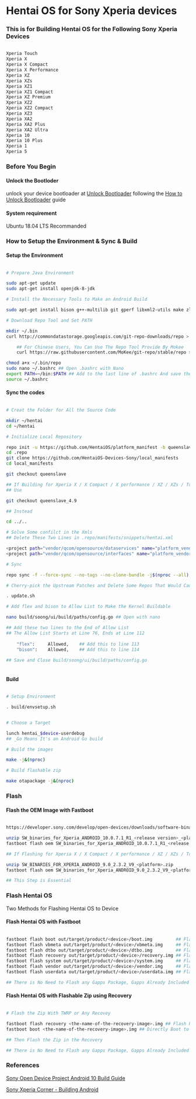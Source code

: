 # Hentai OS for Sony Xperia devices

### This is for Building Hentai OS for the Following Sony Xperia Devices

```bash

Xperia Touch
Xperia X
Xperia X Compact
Xperia X Performance
Xperia XZ
Xperia XZs
Xperia XZ1
Xperia XZ1 Compact
Xperia XZ Premium
Xperia XZ2
Xperia XZ2 Compact
Xperia XZ3
Xperia XA2
Xperia XA2 Plus
Xperia XA2 Ultra
Xperia 10
Xperia 10 Plus
Xperia 1
Xperia 5

```
### Before You Begin

#### Unlock the Bootloder

unlock your device bootloader at <a href="https://developer.sony.com/develop/open-devices/get-started/unlock-bootloader/#unlock-code">Unlock Bootloader</a> following the  <a href="https://developer.sony.com/develop/open-devices/get-started/unlock-bootloader/how-to-unlock-bootloader/">How to Unlock Bootloader</a> guide

#### System requirement

Ubuntu 18.04 LTS Recommanded

### How to Setup the Environment & Sync & Build

#### Setup the Environment

````bash

# Prepare Java Environment

sudo apt-get update
sudo apt-get install openjdk-8-jdk

# Install the Necessary Tools to Make an Android Build

sudo apt-get install bison g++-multilib git gperf libxml2-utils make zlib1g-dev zip liblz4-tool libncurses5 libssl-dev bc flex python

# Download Repo Tool and Set PATH

mkdir ~/.bin
curl http://commondatastorage.googleapis.com/git-repo-downloads/repo > ~/.bin/repo

    ## For Chinese Users, You Can Use The Repo Tool Provide By Mokee
    curl https://raw.githubusercontent.com/MoKee/git-repo/stable/repo > ~/.bin/repo

chmod a+x ~/.bin/repo
sudo nano ~/.bashrc ## Open .bashrc with Nano
export PATH=~/bin:$PATH ## Add to the last line of .bashrc And save the file
source ~/.bashrc

````

#### Sync the codes

```bash

# Creat the Folder for All the Source Code

mkdir ~/hentai
cd ~/hentai

# Initialize Local Repository

repo init -u https://github.com/HentaiOS/platform_manifest -b queenslave
cd .repo
git clone https://github.com/HentaiOS-Devices-Sony/local_manifests
cd local_manifests

git checkout queenslave

## If Building for Xperia X / X Compact / X performance / XZ / XZs / Touch
## Use

git checkout queenslave_4.9

## Instead

cd ../..

# Solve Some confilct in the Xmls
## Delete These Two Lines in .repo/manifests/snippets/hentai.xml

<project path="vendor/qcom/opensource/dataservices" name="platform_vendor_qcom_opensource_dataservices" groups="vendor" remote="github/hentaiOS" /> 
<project path="vendor/qcom/opensource/interfaces" name="platform_vendor_qcom_opensource_interfaces" groups="vendor" remote="github/hentaiOS" /> 

# Sync

repo sync -f --force-sync --no-tags --no-clone-bundle -j$(nproc --all)

# Cherry-pick the Upstream Patches and Delete Some Repos That Would Cause Build Conflict

. update.sh

# Add flex and bison to Allow List to Make the Kernel Buildable

nano build/soong/ui/build/paths/config.go ## Open with nano

## Add these two lines to the End of Allow List
## The Allow List Starts at Line 76, Ends at Line 112
    
    "flex":     Allowed,    ## Add this to line 113
    "bison":    Allowed,    ## Add this to line 114
    
## Save and Close build/soong/ui/build/paths/config.go
    
```

#### Build

````bash

# Setup Environment

. build/envsetup.sh


# Choose a Target

lunch hentai_$device-userdebug
## _Go Means It's an Android Go build

# Build the images

make -j&(nproc)

# Build flashable zip

make otapackage -j&(nproc)

````

### Flash 

#### Flash the OEM Image with Fastboot

````bash

https://developer.sony.com/develop/open-devices/downloads/software-binaries                    ## Download the OEM Image for Your Device Here

unzip SW_binaries_for_Xperia_ANDROID_10.0.7.1_R1_<release version>_<platform>.zip              ## Unzip the OEM Image
fastboot flash oem SW_binaries_for_Xperia_ANDROID_10.0.7.1_R1_<release version>_<platform>.img ## Flash the Image

## If Flashing for Xperia X / X Compact / X performance / XZ / XZs / Touch

unzip SW_BINARIES_FOR_XPERIA_ANDROID_9.0_2.3.2_V9_<platform>.zip              ## Unzip the OEM Image
fastboot flash oem SW_binaries_for_Xperia_ANDROID_9.0_2.3.2_V9_<platform>.img ## Flash the Image

## This Step is Essential

````

### Flash Hentai OS

Two Methods for Flashing Hentai OS to Device

#### Flash Hentai OS with Fastboot
````bash

fastboot flash boot out/target/product/<device>/boot.img         ## Flash Boot
fastboot flash vbmeta out/target/product/<device>/vbmeta.img     ## Flash Vbmeta
fastboot flash dtbo out/target/product/<device>/dtbo.img         ## Flash Dtbo
fastboot flash recovery out/target/product/<device>/recovery.img ## Flash Recovery
fastboot flash system out/target/product/<device>/system.img     ## Flash System
fastboot flash vendor out/target/product/<device>/vendor.img     ## Flash Vendor
fastboot flash userdata out/target/product/<device>/userdata.img ## Flash Userdata

## There is No Need to Flash any Gapps Package, Gapps Already Included

````

#### Flash Hentai OS with Flashable Zip using Recovery

````bash

# Flash the Zip With TWRP or Any Recovey

fastboot flash recovery <the-name-of-the-recovery-image>.img ## Flash Recovery to the Device; Then Boot to the Recovery by Pressing Both the Power and Volume Down, When Feel a Viberate, Release Power and Continue to Press Volume Down
fastboot boot <the-name-of-the-recovery-image>.img ## Directly Boot to Recovery Without the Need to Flash Anything

## Then Flash the Zip in the Recovery

## There is No Need to Flash any Gapps Package, Gapps Already Included

````

### References

<a href="https://developer.sony.com/develop/open-devices/guides/aosp-build-instructions/build-aosp-android-android-10-0-0">Sony Open Device Project Android 10 Build Guide</a>

<a href="https://sx.ix5.org/info/building-android/">Sony Xperia Corner - Building Android</a>
